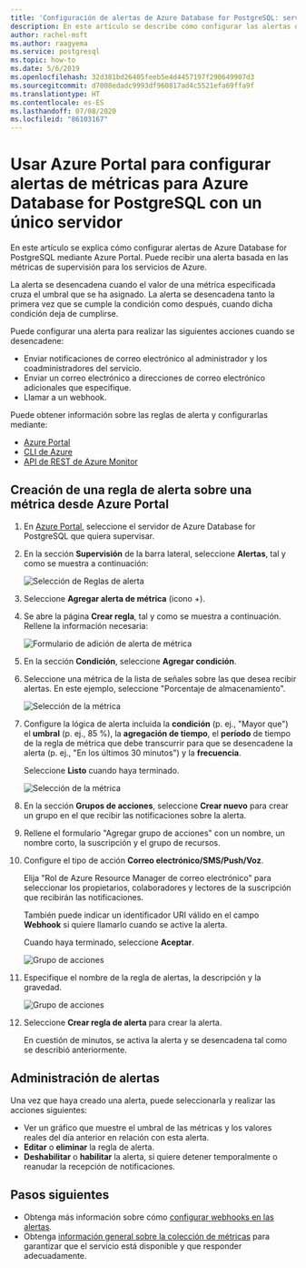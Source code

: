 ```yaml
---
title: 'Configuración de alertas de Azure Database for PostgreSQL: servidor único mediante Azure Portal'
description: En este artículo se describe cómo configurar las alertas de métricas de Azure Database for PostgreSQL con un único servidor y acceder a ellas mediante Azure Portal.
author: rachel-msft
ms.author: raagyema
ms.service: postgresql
ms.topic: how-to
ms.date: 5/6/2019
ms.openlocfilehash: 32d381bd26405feeb5e4d4457197f290649907d3
ms.sourcegitcommit: d7008edadc9993df960817ad4c5521efa69ffa9f
ms.translationtype: HT
ms.contentlocale: es-ES
ms.lasthandoff: 07/08/2020
ms.locfileid: "86103167"
---
```

# <a name="use-the-azure-portal-to-set-up-alerts-on-metrics-for-azure-database-for-postgresql---single-server"></a>Usar Azure Portal para configurar alertas de métricas para Azure Database for PostgreSQL con un único servidor

En este artículo se explica cómo configurar alertas de Azure Database for PostgreSQL mediante Azure Portal. Puede recibir una alerta basada en las métricas de supervisión para los servicios de Azure.

La alerta se desencadena cuando el valor de una métrica especificada cruza el umbral que se ha asignado. La alerta se desencadena tanto la primera vez que se cumple la condición como después, cuando dicha condición deja de cumplirse. 

Puede configurar una alerta para realizar las siguientes acciones cuando se desencadene:
* Enviar notificaciones de correo electrónico al administrador y los coadministradores del servicio.
* Enviar un correo electrónico a direcciones de correo electrónico adicionales que especifique.
* Llamar a un webhook.

Puede obtener información sobre las reglas de alerta y configurarlas mediante:
* [Azure Portal](../azure-monitor/platform/alerts-metric.md#create-with-azure-portal)
* [CLI de Azure](../azure-monitor/platform/alerts-metric.md#with-azure-cli)
* [API de REST de Azure Monitor](https://docs.microsoft.com/rest/api/monitor/metricalerts)

## <a name="create-an-alert-rule-on-a-metric-from-the-azure-portal"></a>Creación de una regla de alerta sobre una métrica desde Azure Portal
1. En [Azure Portal](https://portal.azure.com/), seleccione el servidor de Azure Database for PostgreSQL que quiera supervisar.

2. En la sección **Supervisión** de la barra lateral, seleccione **Alertas**, tal y como se muestra a continuación:

   ![Selección de Reglas de alerta](./media/howto-alert-on-metric/2-alert-rules.png)

3. Seleccione **Agregar alerta de métrica** (icono +).

4. Se abre la página **Crear regla**, tal y como se muestra a continuación. Rellene la información necesaria:

   ![Formulario de adición de alerta de métrica](./media/howto-alert-on-metric/4-add-rule-form.png)

5. En la sección **Condición**, seleccione **Agregar condición**.

6. Seleccione una métrica de la lista de señales sobre las que desea recibir alertas. En este ejemplo, seleccione "Porcentaje de almacenamiento".
   
   ![Selección de la métrica](./media/howto-alert-on-metric/6-configure-signal-logic.png)

7. Configure la lógica de alerta incluida la **condición** (p. ej., "Mayor que") el **umbral** (p. ej., 85 %), la **agregación de tiempo**, el **período** de tiempo de la regla de métrica que debe transcurrir para que se desencadene la alerta (p. ej., "En los últimos 30 minutos") y la **frecuencia**.
   
   Seleccione **Listo** cuando haya terminado.

   ![Selección de la métrica](./media/howto-alert-on-metric/7-set-threshold-time.png)

8. En la sección **Grupos de acciones**, seleccione **Crear nuevo** para crear un grupo en el que recibir las notificaciones sobre la alerta.

9. Rellene el formulario "Agregar grupo de acciones" con un nombre, un nombre corto, la suscripción y el grupo de recursos.

10. Configure el tipo de acción **Correo electrónico/SMS/Push/Voz**.
    
    Elija "Rol de Azure Resource Manager de correo electrónico" para seleccionar los propietarios, colaboradores y lectores de la suscripción que recibirán las notificaciones.
   
    También puede indicar un identificador URI válido en el campo **Webhook** si quiere llamarlo cuando se active la alerta.

    Cuando haya terminado, seleccione **Aceptar**.

    ![Grupo de acciones](./media/howto-alert-on-metric/10-action-group-type.png)

11. Especifique el nombre de la regla de alertas, la descripción y la gravedad.

    ![Grupo de acciones](./media/howto-alert-on-metric/11-name-description-severity.png) 

12. Seleccione **Crear regla de alerta** para crear la alerta.

    En cuestión de minutos, se activa la alerta y se desencadena tal como se describió anteriormente.

## <a name="manage-your-alerts"></a>Administración de alertas
Una vez que haya creado una alerta, puede seleccionarla y realizar las acciones siguientes:

* Ver un gráfico que muestre el umbral de las métricas y los valores reales del día anterior en relación con esta alerta.
* **Editar** o **eliminar** la regla de alerta.
* **Deshabilitar** o **habilitar** la alerta, si quiere detener temporalmente o reanudar la recepción de notificaciones.

## <a name="next-steps"></a>Pasos siguientes
* Obtenga más información sobre cómo [configurar webhooks en las alertas](../azure-monitor/platform/alerts-webhooks.md).
* Obtenga [información general sobre la colección de métricas](../monitoring-and-diagnostics/insights-how-to-customize-monitoring.md) para garantizar que el servicio está disponible y que responder adecuadamente.
